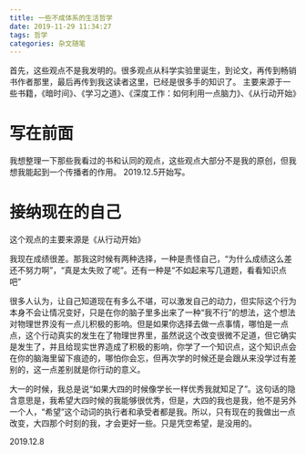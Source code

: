 ```yaml
---
title: 一些不成体系的生活哲学
date: 2019-11-29 11:34:27
tags: 哲学
categories: 杂文随笔
---
```

首先，这些观点不是我发明的。很多观点从科学实验里诞生，到论文，再传到畅销书作者那里，最后再传到我这读者这里，已经是很多手的知识了。
主要来源于一些书籍，《暗时间》、《学习之道》、《深度工作：如何利用一点脑力》、《从行动开始》
<!-- more -->
# 写在前面
我想整理一下那些我看过的书和认同的观点，这些观点大部分不是我的原创，但我想我能起到一个传播者的作用。
2019.12.5开始写。

# 接纳现在的自己

这个观点的主要来源是《从行动开始》

我现在成绩很差。那我这时候有两种选择，一种是责怪自己，“为什么成绩这么差还不努力啊”，“真是太失败了呢”。还有一种是“不如起来写几道题，看看知识点吧”

很多人认为，让自己知道现在有多么不堪，可以激发自己的动力，但实际这个行为本身不会让情况变好，只是在你的脑子里多出来了一种“我不行”的想法，这个想法对物理世界没有一点儿积极的影响。但是如果你选择去做一点事情，哪怕是一点点，这个行动真实的发生在了物理世界里，虽然说这个改变很微不足道，但它确实是发生了，并且给现实世界造成了积极的影响，你学了一个知识点，这个知识点会在你的脑海里留下痕迹的，哪怕你会忘，但再次学的时候还是会跟从来没学过有差别的，这一点差别就是你行动的意义。

大一的时候，我总是说“如果大四的时候像学长一样优秀我就知足了”。这句话的隐含意思是，我希望大四时候的我能够很优秀，但是，大四的我也是我，他不是另外一个人，“希望”这个动词的执行者和承受者都是我。所以，只有现在的我做出一点改变，大四那个时刻的我，才会更好一些。只是凭空希望，是没用的。

2019.12.8